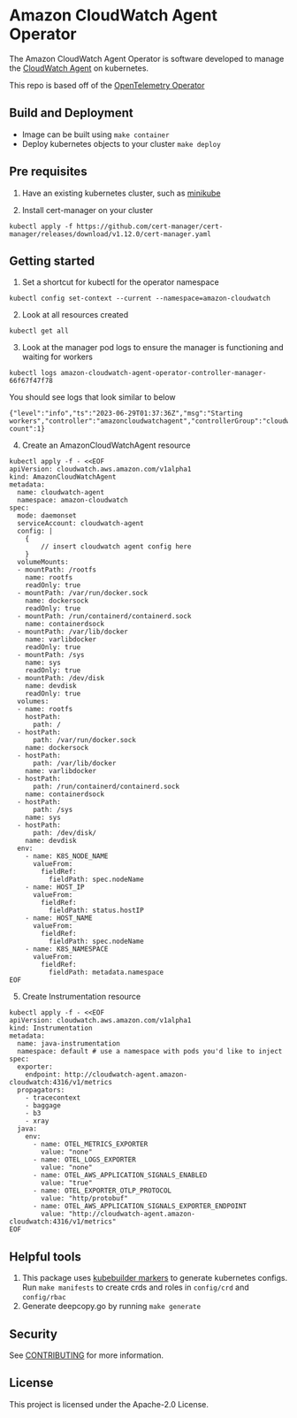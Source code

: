 # Amazon CloudWatch Agent Operator
The Amazon CloudWatch Agent Operator is software developed to manage the [CloudWatch Agent](https://docs.aws.amazon.com/AmazonCloudWatch/latest/monitoring/Install-CloudWatch-Agent.html) on kubernetes.

This repo is based off of the [OpenTelemetry Operator](https://github.com/open-telemetry/opentelemetry-operator)

## Build and Deployment
- Image can be built using `make container`
- Deploy kubernetes objects to your cluster `make deploy`

## Pre requisites
1. Have an existing kubernetes cluster, such as [minikube](https://minikube.sigs.k8s.io/docs/start/)

2. Install cert-manager on your cluster
```
kubectl apply -f https://github.com/cert-manager/cert-manager/releases/download/v1.12.0/cert-manager.yaml
```

## Getting started
1. Set a shortcut for kubectl for the operator namespace

```
kubectl config set-context --current --namespace=amazon-cloudwatch
```

2. Look at all resources created

```
kubectl get all
```

3. Look at the manager pod logs to ensure the manager is functioning and waiting for workers

```
kubectl logs amazon-cloudwatch-agent-operator-controller-manager-66f67f47f78
```

You should see logs that look similar to below

```
{"level":"info","ts":"2023-06-29T01:37:36Z","msg":"Starting workers","controller":"amazoncloudwatchagent","controllerGroup":"cloudwatch.aws.amazon.com","controllerKind":"AmazonCloudWatchAgent","worker count":1}
```

4. Create an AmazonCloudWatchAgent resource

```
kubectl apply -f - <<EOF
apiVersion: cloudwatch.aws.amazon.com/v1alpha1
kind: AmazonCloudWatchAgent
metadata:
  name: cloudwatch-agent
  namespace: amazon-cloudwatch
spec:
  mode: daemonset
  serviceAccount: cloudwatch-agent
  config: |
    {
        // insert cloudwatch agent config here
    }
  volumeMounts:
  - mountPath: /rootfs
    name: rootfs
    readOnly: true
  - mountPath: /var/run/docker.sock
    name: dockersock
    readOnly: true
  - mountPath: /run/containerd/containerd.sock
    name: containerdsock
  - mountPath: /var/lib/docker
    name: varlibdocker
    readOnly: true
  - mountPath: /sys
    name: sys
    readOnly: true
  - mountPath: /dev/disk
    name: devdisk
    readOnly: true
  volumes:
  - name: rootfs
    hostPath:
      path: /
  - hostPath:
      path: /var/run/docker.sock
    name: dockersock
  - hostPath:
      path: /var/lib/docker
    name: varlibdocker
  - hostPath:
      path: /run/containerd/containerd.sock
    name: containerdsock
  - hostPath:
      path: /sys
    name: sys
  - hostPath:
      path: /dev/disk/
    name: devdisk
  env:
    - name: K8S_NODE_NAME
      valueFrom:
        fieldRef:
          fieldPath: spec.nodeName
    - name: HOST_IP
      valueFrom:
        fieldRef:
          fieldPath: status.hostIP
    - name: HOST_NAME
      valueFrom:
        fieldRef:
          fieldPath: spec.nodeName
    - name: K8S_NAMESPACE
      valueFrom:
        fieldRef:
          fieldPath: metadata.namespace
EOF
```

5. Create Instrumentation resource

```
kubectl apply -f - <<EOF
apiVersion: cloudwatch.aws.amazon.com/v1alpha1
kind: Instrumentation
metadata:
  name: java-instrumentation
  namespace: default # use a namespace with pods you'd like to inject
spec:
  exporter:
    endpoint: http://cloudwatch-agent.amazon-cloudwatch:4316/v1/metrics
  propagators:
    - tracecontext
    - baggage
    - b3
    - xray
  java:
    env:
      - name: OTEL_METRICS_EXPORTER
        value: "none"
      - name: OTEL_LOGS_EXPORTER
        value: "none"
      - name: OTEL_AWS_APPLICATION_SIGNALS_ENABLED
        value: "true"
      - name: OTEL_EXPORTER_OTLP_PROTOCOL
        value: "http/protobuf"
      - name: OTEL_AWS_APPLICATION_SIGNALS_EXPORTER_ENDPOINT
        value: "http://cloudwatch-agent.amazon-cloudwatch:4316/v1/metrics"
EOF
```

## Helpful tools
1. This package uses [kubebuilder markers](https://book.kubebuilder.io/reference/markers.html) to generate kubernetes configs. Run `make manifests` to create crds and roles in `config/crd` and `config/rbac`
2. Generate deepcopy.go by running `make generate`


## Security

See [CONTRIBUTING](CONTRIBUTING.md#security-issue-notifications) for more information.

## License

This project is licensed under the Apache-2.0 License.
